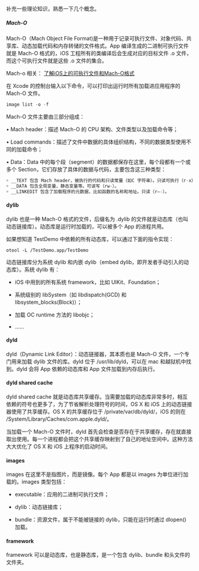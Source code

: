 

补充一些理论知识，熟悉一下几个概念。

##### Mach-O

Mach-O（Mach Object File Format)是一种用于记录可执行文件、对象代码、共享库、动态加载代码和内存转储的文件格式。App 编译生成的二进制可执行文件就是 Mach-O 格式的，iOS 工程所有的类编译后会生成对应的目标文件 .o 文件，而这个可执行文件就是这些 .o 文件的集合。



 Mach-o 相关： [了解iOS上的可执行文件和Mach-O格式](http://www.cocoachina.com/articles/10988)



在 Xcode 的控制台输入以下命令，可以打印出运行时所有加载进应用程序的 Mach-O 文件。

```objective-c
image list -o -f
```



Mach-O 文件主要由三部分组成：

• Mach header：描述 Mach-O 的 CPU 架构、文件类型以及加载命令等；

• Load commands：描述了文件中数据的具体组织结构，不同的数据类型使用不同的加载命令；

• Data：Data 中的每个段（segment）的数据都保存在这里，每个段都有一个或多个 Section，它们存放了具体的数据与代码，主要包含这三种类型：

```objective-c
￮ __TEXT 包含 Mach header，被执行的代码和只读常量（如C 字符串）。只读可执行（r-x）。
￮ __DATA 包含全局变量，静态变量等。可读写（rw-）。
￮ __LINKEDIT 包含了加载程序的元数据，比如函数的名称和地址。只读（r–-）。
```



#### dylib

dylib 也是一种 Mach-O 格式的文件，后缀名为 .dylib 的文件就是动态库（也叫动态链接库）。动态库是运行时加载的，可以被多个 App 的进程共用。

如果想知道 TestDemo 中依赖的所有动态库，可以通过下面的指令实现：

```
otool -L /TestDemo.app/TestDemo
```

动态链接库分为系统 dylib 和内嵌 dylib（embed dylib，即开发者手动引入的动态库）。系统 dylib 有：

- iOS 中用到的所有系统 framework，比如 UIKit、Foundation；

- 系统级别的 libSystem（如 libdispatch(GCD) 和 
  libsystem_blocks(Block)）；

- 加载 OC runtime 方法的 libobjc； 

-  ……



#### dyld

dyld（Dynamic Link Editor）：动态链接器，其本质也是 Mach-O 文件，一个专门用来加载 dylib 文件的库。dyld 位于 /usr/lib/dyld，可以在 mac 和越狱机中找到。dyld 会将 App 依赖的动态库和 App 文件加载到内存后执行。



#### dyld shared cache

dyld shared cache 就是动态库共享缓存。当需要加载的动态库非常多时，相互依赖的符号也更多了，为了节省解析处理符号的时间，OS X 和 iOS 上的动态链接器使用了共享缓存。OS X 的共享缓存位于 /private/var/db/dyld/，iOS 的则在 /System/Library/Caches/com.apple.dyld/。

当加载一个 Mach-O 文件时，dyld 首先会检查是否存在于共享缓存，存在就直接取出使用。每一个进程都会把这个共享缓存映射到了自己的地址空间中。这种方法大大优化了 OS X 和 iOS 上程序的启动时间。



#### images

images 在这里不是指图片，而是镜像。每个 App 都是以 images 为单位进行加载的。images 类型包括：

- executable：应用的二进制可执行文件；

- dylib：动态链接库；

- bundle：资源文件，属于不能被链接的 dylib，只能在运行时通过 dlopen() 加载。



#### framework

framework 可以是动态库，也是静态库，是一个包含 dylib、bundle 和头文件的文件夹。



